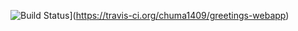 <!-- # greetings-webapp
[![Build Status](https://travis-ci.org/chuma1409/greetings-webapp.svg?branch=master)](https://travis-ci.org/chuma1409/greetings-webapp) -->

![Build Status](https://travis-ci.org/chuma1409/greetings-webapp.svg?branch=master)](https://travis-ci.org/chuma1409/greetings-webapp)